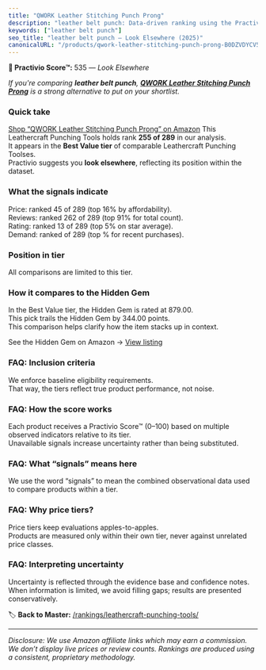 ```yaml
---
title: "QWORK Leather Stitching Punch Prong"
description: "leather belt punch: Data-driven ranking using the Practivio Score™. Positioned by quality, value, demand, findability, momentum."
keywords: ["leather belt punch"]
seo_title: "leather belt punch — Look Elsewhere (2025)"
canonicalURL: "/products/qwork-leather-stitching-punch-prong-B0DZVDYCV5/"
---
```


**🚫 Practivio Score™:** 535 — _Look Elsewhere_


*If you're comparing **leather belt punch**, **[QWORK Leather Stitching Punch Prong](https://www.amazon.com/dp/B0DZVDYCV5?tag=practivio-20)** is a strong alternative to put on your shortlist.*
### Quick take
[Shop “QWORK Leather Stitching Punch Prong” on Amazon](https://www.amazon.com/dp/B0DZVDYCV5?tag=practivio-20)
This Leathercraft Punching Tools holds rank **255 of 289** in our analysis.  
It appears in the **Best Value tier** of comparable Leathercraft Punching Toolses.  
Practivio suggests you **look elsewhere**, reflecting its position within the dataset.

### What the signals indicate
Price: ranked 45 of 289 (top 16% by affordability).  
Reviews: ranked 262 of 289 (top 91% for total count).  
Rating: ranked 13 of 289 (top 5% on star average).  
Demand: ranked  of 289 (top % for recent purchases).

### Position in tier
All comparisons are limited to this tier.

### How it compares to the Hidden Gem
In the Best Value tier, the Hidden Gem is rated at 879.00.  
This pick trails the Hidden Gem by 344.00 points.  
This comparison helps clarify how the item stacks up in context.  

See the Hidden Gem on Amazon → [View listing](https://www.amazon.com/dp/B06ZXYSCYZ?tag=practivio-20)

### FAQ: Inclusion criteria
We enforce baseline eligibility requirements.  
That way, the tiers reflect true product performance, not noise.

### FAQ: How the score works
Each product receives a Practivio Score™ (0–100) based on multiple observed indicators relative to its tier.  
Unavailable signals increase uncertainty rather than being substituted.

### FAQ: What “signals” means here
We use the word “signals” to mean the combined observational data used to compare products within a tier.

### FAQ: Why price tiers?
Price tiers keep evaluations apples-to-apples.  
Products are measured only within their own tier, never against unrelated price classes.

### FAQ: Interpreting uncertainty
Uncertainty is reflected through the evidence base and confidence notes.  
When information is limited, we avoid filling gaps; results are presented conservatively.


🏷️ **Back to Master:** [/rankings/leathercraft-punching-tools/](/rankings/leathercraft-punching-tools/)

---
_Disclosure: We use Amazon affiliate links which may earn a commission. We don’t display live prices or review counts. Rankings are produced using a consistent, proprietary methodology._
